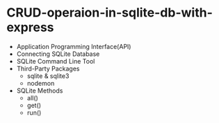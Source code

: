 # CRUD-operaion-in-sqlite-db-with-express

- Application Programming Interface(API)
- Connecting SQLite Database
- SQLite Command Line Tool
- Third-Party Packages
  - sqlite & sqlite3
  - nodemon
- SQLite Methods
  - all()
  - get()
  - run()
